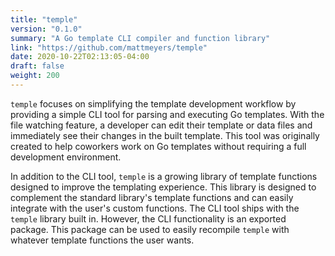 ```yaml
---
title: "temple"
version: "0.1.0"
summary: "A Go template CLI compiler and function library"
link: "https://github.com/mattmeyers/temple"
date: 2020-10-22T02:13:05-04:00
draft: false
weight: 200
---
```


`temple` focuses on simplifying the template development workflow by providing a simple CLI tool for parsing and executing Go templates. With the file watching feature, a developer can edit their template or data files and immediately see their changes in the built template. This tool was originally created to help coworkers work on Go templates without requiring a full development environment.

In addition to the CLI tool, `temple` is a growing library of template functions designed to improve the templating experience. This library is designed to complement the standard library's template functions and can easily integrate with the user's custom functions. The CLI tool ships with the `temple` library built in. However, the CLI functionality is an exported package. This package can be used to easily recompile `temple` with whatever template functions the user wants.